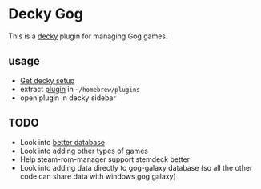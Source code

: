 # Decky Gog

This is a [decky](https://github.com/SteamDeckHomebrew/decky-loader) plugin for managing Gog games.


## usage

- [Get decky setup](https://github.com/SteamDeckHomebrew/decky-loader#installation)
- extract [plugin]() in `~/homebrew/plugins`
- open plugin in decky sidebar

## TODO

- Look into [better database](https://api-docs.igdb.com/)
- Look into adding other types of games
- Help steam-rom-manager support stemdeck better
- Look into adding data directly to gog-galaxy database (so all the other code can share data with windows gog galaxy)
